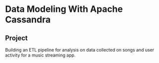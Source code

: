 # Data Modeling With Apache Cassandra

## Project
Building an ETL pipeline for analysis on data collected on songs and user activity for a music streaming app.
